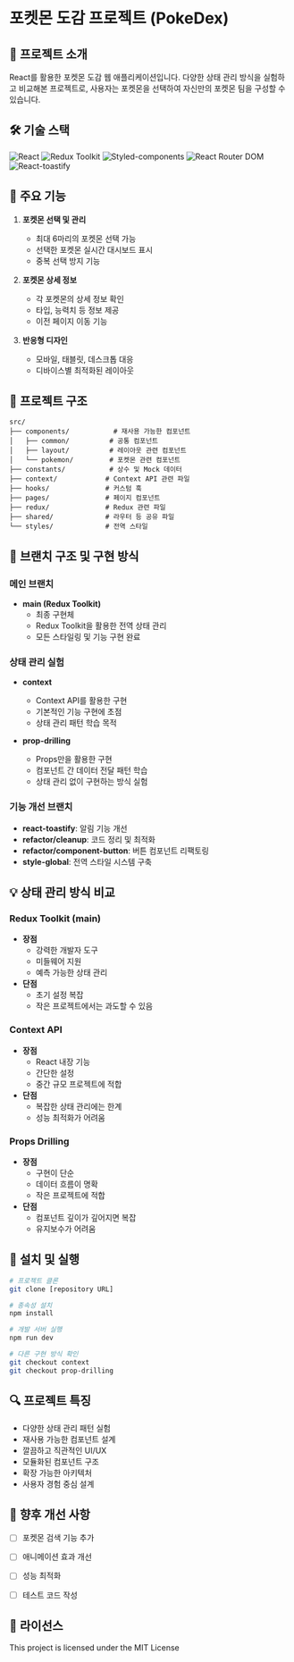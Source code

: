 # 포켓몬 도감 프로젝트 (PokeDex)

## 📱 프로젝트 소개
React를 활용한 포켓몬 도감 웹 애플리케이션입니다. 다양한 상태 관리 방식을 실험하고 비교해본 프로젝트로, 사용자는 포켓몬을 선택하여 자신만의 포켓몬 팀을 구성할 수 있습니다.

## 🛠️ 기술 스택
![React](https://img.shields.io/badge/-React-61DAFB?logo=react&logoColor=black&style=flat)
![Redux Toolkit](https://img.shields.io/badge/-Redux_Toolkit-764ABC?logo=redux&logoColor=white&style=flat)
![Styled-components](https://img.shields.io/badge/-Styled_components-DB7093?logo=styled-components&logoColor=white&style=flat)
![React Router DOM](https://img.shields.io/badge/-React_Router_DOM-CA4245?logo=react-router&logoColor=white&style=flat)
![React-toastify](https://img.shields.io/badge/-React_toastify-FF5722?logo=react&logoColor=white&style=flat)

## 🌟 주요 기능
1. **포켓몬 선택 및 관리**
   - 최대 6마리의 포켓몬 선택 가능
   - 선택한 포켓몬 실시간 대시보드 표시
   - 중복 선택 방지 기능

2. **포켓몬 상세 정보**
   - 각 포켓몬의 상세 정보 확인
   - 타입, 능력치 등 정보 제공
   - 이전 페이지 이동 기능

3. **반응형 디자인**
   - 모바일, 태블릿, 데스크톱 대응
   - 디바이스별 최적화된 레이아웃

## 📁 프로젝트 구조
```
src/
├── components/           # 재사용 가능한 컴포넌트
│   ├── common/          # 공통 컴포넌트
│   ├── layout/          # 레이아웃 관련 컴포넌트
│   └── pokemon/         # 포켓몬 관련 컴포넌트
├── constants/           # 상수 및 Mock 데이터
├── context/            # Context API 관련 파일
├── hooks/              # 커스텀 훅
├── pages/              # 페이지 컴포넌트
├── redux/              # Redux 관련 파일
├── shared/             # 라우터 등 공유 파일
└── styles/             # 전역 스타일
```

## 📂 브랜치 구조 및 구현 방식

### 메인 브랜치
- **main (Redux Toolkit)**
  - 최종 구현체
  - Redux Toolkit을 활용한 전역 상태 관리
  - 모든 스타일링 및 기능 구현 완료

### 상태 관리 실험
- **context**
  - Context API를 활용한 구현
  - 기본적인 기능 구현에 초점
  - 상태 관리 패턴 학습 목적

- **prop-drilling**
  - Props만을 활용한 구현
  - 컴포넌트 간 데이터 전달 패턴 학습
  - 상태 관리 없이 구현하는 방식 실험

### 기능 개선 브랜치
- **react-toastify**: 알림 기능 개선
- **refactor/cleanup**: 코드 정리 및 최적화
- **refactor/component-button**: 버튼 컴포넌트 리팩토링
- **style-global**: 전역 스타일 시스템 구축

## 💡 상태 관리 방식 비교

### Redux Toolkit (main)
- **장점**
  - 강력한 개발자 도구
  - 미들웨어 지원
  - 예측 가능한 상태 관리
- **단점**
  - 초기 설정 복잡
  - 작은 프로젝트에서는 과도할 수 있음

### Context API
- **장점**
  - React 내장 기능
  - 간단한 설정
  - 중간 규모 프로젝트에 적합
- **단점**
  - 복잡한 상태 관리에는 한계
  - 성능 최적화가 어려움

### Props Drilling
- **장점**
  - 구현이 단순
  - 데이터 흐름이 명확
  - 작은 프로젝트에 적합
- **단점**
  - 컴포넌트 깊이가 깊어지면 복잡
  - 유지보수가 어려움

## 🚀 설치 및 실행
```bash
# 프로젝트 클론
git clone [repository URL]

# 종속성 설치
npm install

# 개발 서버 실행
npm run dev

# 다른 구현 방식 확인
git checkout context
git checkout prop-drilling
```

## 🔍 프로젝트 특징
- 다양한 상태 관리 패턴 실험
- 재사용 가능한 컴포넌트 설계
- 깔끔하고 직관적인 UI/UX
- 모듈화된 컴포넌트 구조
- 확장 가능한 아키텍처
- 사용자 경험 중심 설계

## 📝 향후 개선 사항
- [ ] 포켓몬 검색 기능 추가
- [ ] 애니메이션 효과 개선
- [ ] 성능 최적화
- [ ] 테스트 코드 작성


## 📜 라이선스
This project is licensed under the MIT License